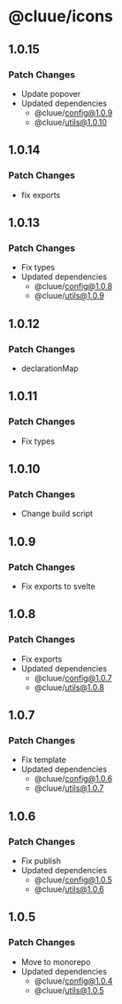 # @cluue/icons

## 1.0.15

### Patch Changes

- Update popover
- Updated dependencies
  - @cluue/config@1.0.9
  - @cluue/utils@1.0.10

## 1.0.14

### Patch Changes

- fix exports

## 1.0.13

### Patch Changes

- Fix types
- Updated dependencies
  - @cluue/config@1.0.8
  - @cluue/utils@1.0.9

## 1.0.12

### Patch Changes

- declarationMap

## 1.0.11

### Patch Changes

- Fix types

## 1.0.10

### Patch Changes

- Change build script

## 1.0.9

### Patch Changes

- Fix exports to svelte

## 1.0.8

### Patch Changes

- Fix exports
- Updated dependencies
  - @cluue/config@1.0.7
  - @cluue/utils@1.0.8

## 1.0.7

### Patch Changes

- Fix template
- Updated dependencies
  - @cluue/config@1.0.6
  - @cluue/utils@1.0.7

## 1.0.6

### Patch Changes

- Fix publish
- Updated dependencies
  - @cluue/config@1.0.5
  - @cluue/utils@1.0.6

## 1.0.5

### Patch Changes

- Move to monorepo
- Updated dependencies
  - @cluue/config@1.0.4
  - @cluue/utils@1.0.5

